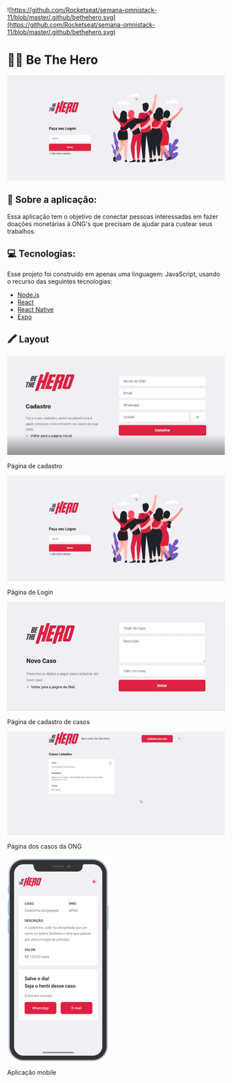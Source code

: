 ![https://github.com/Rocketseat/semana-omnistack-11/blob/master/.github/bethehero.svg](https://github.com/Rocketseat/semana-omnistack-11/blob/master/.github/bethehero.svg)


# 🦸‍♀️ Be The Hero

![Be The Hero](https://github.com/bprofiro/assets/blob/master/bth2.png)


## 🚀 Sobre a aplicação:

Essa aplicação tem o objetivo de conectar pessoas interessadas em fazer doações monetárias à ONG's que precisam de ajudar para custear seus trabalhos.

## 💻 Tecnologias:

Esse projeto foi construído em apenas uma linguagem: JavaScript, usando o recurso das seguintes tecnologias:

-   [Node.js](https://nodejs.org/en/)
-   [React](https://reactjs.org/)
-   [React Native](https://facebook.github.io/react-native/)
-   [Expo](https://expo.io/)



## 🖍 Layout


![Be The Hero](https://github.com/bprofiro/assets/blob/master/bth1.png)

Página de cadastro

![Be The Hero](https://github.com/bprofiro/assets/blob/master/bth2.png)

Página de Login

![Be The Hero](https://github.com/bprofiro/assets/blob/master/bth3.png)

Página de cadastro de casos

![Be The Hero](https://github.com/bprofiro/assets/blob/master/bth4.png)

Página dos casos da ONG

![Be The Hero](https://github.com/bprofiro/assets/blob/master/bth5.png)

Aplicação mobile
